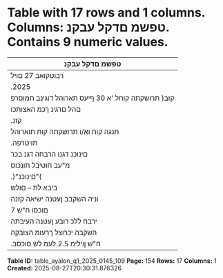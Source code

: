 # Table with 17 rows and 1 columns. Columns: טפשמ םדקל עבקנ. Contains 9 numeric values.

| טפשמ םדקל עבקנ |
|---|
| רבוטקואב 27 םויל |
| .2025 | ירבד ןהמ ימ וא/ו תובישמהמ ולביק רשא םינעמנה לכ |
| קזב( תרושקתה קוחל 'א 30 ףיעס תארוהל דוגינב תמוסרפ |
| םהל םרגינ ךכמ האצותכו | 1982 – ב"משתה | )םירודישו |
| .קזנ | דוגינב תמוסרפ ירבד וציפה תובישמה יכ ןעטנ |
| תנגה קוח וא/ו תרושקתה קוח תוארוהל |
| .תויטרפה | חוטיב תסילופב תניינעתמ |
| םינוכנ דגנו הרבחה דגנ בכר |
| מ"עב חוטיבל תונכוס |
| .)"םינוכנ"( | 3/2025 |
| ביבא לת – םולש | 20 |
| וניה השקבב ןעטנה ישיאה קזנה |
| םוכסו ח"ש 7 | 851 לש ךסב |
| ירבח ללכ רובע ןעטנה העיבתה |
| השקבה יכרוצל ךרעומ הצובקה |
| .ח"ש ןוילימ 2.5 לעמ לש םוכסב | תשרדנ חוטיב רושיוו |

**Table ID:** table_ayalon_q1_2025_0145_109
**Page:** 154
**Rows:** 17
**Columns:** 1
**Created:** 2025-08-27T20:30:31.876326
